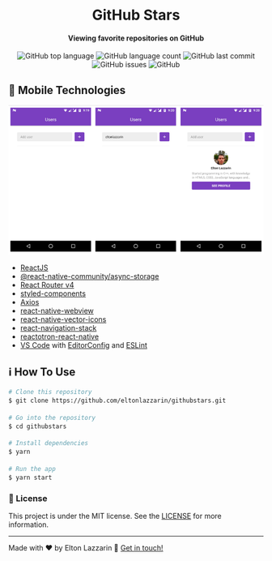 <h1 align="center">
    <img alt="" src="" />
    <br>
    GitHub Stars
</h1>

<h4 align="center">
  Viewing favorite repositories on GitHub
</h4>
<p align="center">
  <img alt="GitHub top language" src="https://img.shields.io/github/languages/top/eltonlazzarin/githubstars">
  
  <img alt="GitHub language count" src="https://img.shields.io/github/languages/count/eltonlazzarin/githubstars">
  
  <img alt="GitHub last commit" src="https://img.shields.io/github/last-commit/eltonlazzarin/githubstars">
  
  <img alt="GitHub issues" src="https://img.shields.io/github/issues/eltonlazzarin/githubstars">

  <img alt="GitHub" src="https://img.shields.io/github/license/eltonlazzarin/githubstars">

## :rocket: Mobile Technologies

<img alt="GitHub Issues" src="https://github.com/eltonlazzarin/githubstars/blob/master/apppages.png">

- [ReactJS](https://reactjs.org/)
- [@react-native-community/async-storage](https://github.com/react-native-community/async-storage)
- [React Router v4](https://github.com/ReactTraining/react-router)
- [styled-components](https://www.styled-components.com/)
- [Axios](https://github.com/axios/axios)
- [react-native-webview](https://github.com/react-native-community/react-native-webview)
- [react-native-vector-icons](https://github.com/oblador/react-native-vector-icons)
- [react-navigation-stack](https://github.com/react-navigation/stack)
- [reactotron-react-native](https://github.com/infinitered/reactotron)
- [VS Code](https://code.visualstudio.com) with [EditorConfig](https://marketplace.visualstudio.com/items?itemName=EditorConfig.EditorConfig) and [ESLint](https://marketplace.visualstudio.com/items?itemName=dbaeumer.vscode-eslint)

## :information_source: How To Use

```bash
# Clone this repository
$ git clone https://github.com/eltonlazzarin/githubstars.git

# Go into the repository
$ cd githubstars

# Install dependencies
$ yarn

# Run the app
$ yarn start
```

### :memo: License

This project is under the MIT license. See the [LICENSE](https://github.com/eltonlazzarin/githubstars/blob/master/LICENSE) for more information.

---

Made with ♥ by Elton Lazzarin :wave: [Get in touch!](https://www.linkedin.com/in/eltonlazzarin/)


